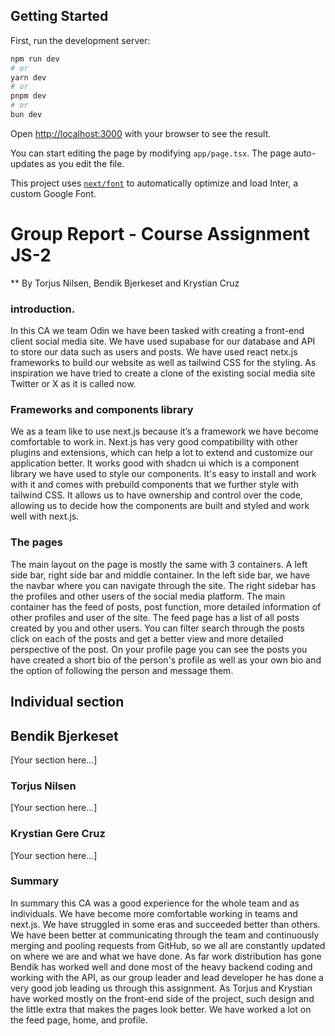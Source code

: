 ## Getting Started

First, run the development server:

```bash
npm run dev
# or
yarn dev
# or
pnpm dev
# or
bun dev
```

Open [http://localhost:3000](http://localhost:3000) with your browser to see the result.

You can start editing the page by modifying `app/page.tsx`. The page auto-updates as you edit the file.

This project uses [`next/font`](https://nextjs.org/docs/basic-features/font-optimization) to automatically optimize and load Inter, a custom Google Font.

# Group Report - Course Assignment JS-2

\*\* By Torjus Nilsen, Bendik Bjerkeset and Krystian Cruz

### introduction.

In this CA we team Odin we have been tasked with creating a front-end client social media site. We have used supabase for our database and API to store our data such as users and posts. We have used react netx.js frameworks to build our website as well as tailwind CSS for the styling. As inspiration we have tried to create a clone of the existing social media site Twitter or X as it is called now.

### Frameworks and components library

We as a team like to use next.js because it’s a framework we have become comfortable to work in. Next.js has very good compatibility with other plugins and extensions, which can help a lot to extend and customize our application better. It works good with shadcn ui which is a component library we have used to style our components. It's easy to install and work with it and comes with prebuild components that we further style with tailwind CSS. It allows us to have ownership and control over the code, allowing us to decide how the components are built and styled and work well with next.js.

### The pages

The main layout on the page is mostly the same with 3 containers. A left side bar, right side bar and middle container. In the left side bar, we have the navbar where you can navigate through the site. The right sidebar has the profiles and other users of the social media platform. The main container has the feed of posts, post function, more detailed information of other profiles and user of the site. The feed page has a list of all posts created by you and other users. You can filter search through the posts click on each of the posts and get a better view and more detailed perspective of the post. On your profile page you can see the posts you have created a short bio of the person's profile as well as your own bio and the option of following the person and message them.

## Individual section

## Bendik Bjerkeset

[Your section here...]

### Torjus Nilsen

[Your section here...]

### Krystian Gere Cruz

[Your section here...]

### Summary

In summary this CA was a good experience for the whole team and as individuals. We have become more comfortable working in teams and next.js. We have struggled in some eras and succeeded better than others. We have been better at communicating through the team and continuously merging and pooling requests from GitHub, so we all are constantly updated on where we are and what we have done. As far work distribution has gone Bendik has worked well and done most of the heavy backend coding and working with the API, as our group leader and lead developer he has done a very good job leading us through this assignment. As Torjus and Krystian have worked mostly on the front-end side of the project, such design and the little extra that makes the pages look better. We have worked a lot on the feed page, home, and profile.
